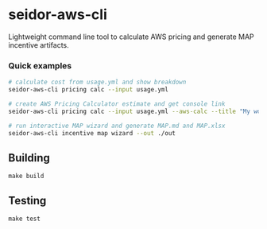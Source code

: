 # seidor-aws-cli

Lightweight command line tool to calculate AWS pricing and generate MAP incentive artifacts.

### Quick examples

```bash
# calculate cost from usage.yml and show breakdown
seidor-aws-cli pricing calc --input usage.yml

# create AWS Pricing Calculator estimate and get console link
seidor-aws-cli pricing calc --input usage.yml --aws-calc --title "My workload"

# run interactive MAP wizard and generate MAP.md and MAP.xlsx
seidor-aws-cli incentive map wizard --out ./out
```

## Building

```
make build
```

## Testing

```
make test
```
